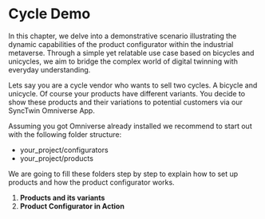 # Cycle Demo

In this chapter, we delve into a demonstrative scenario illustrating the dynamic capabilities of the product configurator within the industrial metaverse. Through a simple yet relatable use case based on bicycles and unicycles, we aim to bridge the complex world of digital twinning with everyday understanding.

Lets say you are a cycle vendor who wants to sell two cycles. A bicycle and unicycle. Of course your products have different variants. You decide to show these products and their variations to potential customers via our SyncTwin Omniverse App.

Assuming you got Omniverse already installed we recommend to start out with the following folder structure:

- your_project/configurators
- your_project/products

We are going to fill these folders step by step to explain how to set up products and how the product configurator works.

1. **Products and its variants**
2. **Product Configurator in Action**



